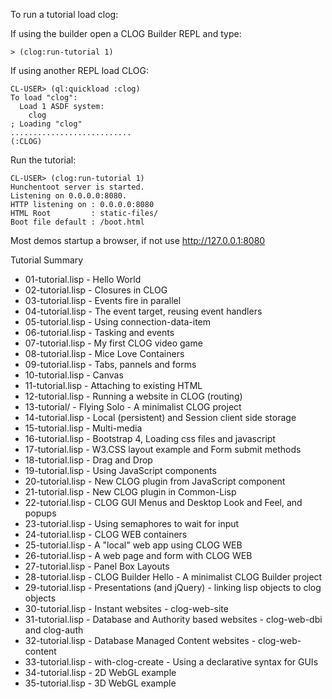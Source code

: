 To run a tutorial load clog:

If using the builder open a CLOG Builder REPL and type:

```
> (clog:run-tutorial 1)
```

If using another REPL load CLOG:


```
CL-USER> (ql:quickload :clog)
To load "clog":
  Load 1 ASDF system:
    clog
; Loading "clog"
...........................
(:CLOG)
```

Run the tutorial:

```
CL-USER> (clog:run-tutorial 1)
Hunchentoot server is started.
Listening on 0.0.0.0:8080.
HTTP listening on : 0.0.0.0:8080
HTML Root         : static-files/
Boot file default : /boot.html
```

Most demos startup a browser, if not use http://127.0.0.1:8080


Tutorial Summary

- 01-tutorial.lisp - Hello World
- 02-tutorial.lisp - Closures in CLOG
- 03-tutorial.lisp - Events fire in parallel
- 04-tutorial.lisp - The event target, reusing event handlers
- 05-tutorial.lisp - Using connection-data-item
- 06-tutorial.lisp - Tasking and events
- 07-tutorial.lisp - My first CLOG video game
- 08-tutorial.lisp - Mice Love Containers
- 09-tutorial.lisp - Tabs, pannels and forms
- 10-tutorial.lisp - Canvas
- 11-tutorial.lisp - Attaching to existing HTML
- 12-tutorial.lisp - Running a website in CLOG (routing)
- 13-tutorial/     - Flying Solo - A minimalist CLOG project
- 14-tutorial.lisp - Local (persistent) and Session client side storage
- 15-tutorial.lisp - Multi-media
- 16-tutorial.lisp - Bootstrap 4, Loading css files and javascript
- 17-tutorial.lisp - W3.CSS layout example and Form submit methods
- 18-tutorial.lisp - Drag and Drop
- 19-tutorial.lisp - Using JavaScript components
- 20-tutorial.lisp - New CLOG plugin from JavaScript component
- 21-tutorial.lisp - New CLOG plugin in Common-Lisp
- 22-tutorial.lisp - CLOG GUI Menus and Desktop Look and Feel, and popups
- 23-tutorial.lisp - Using semaphores to wait for input
- 24-tutorial.lisp - CLOG WEB containers
- 25-tutorial.lisp - A "local" web app using CLOG WEB
- 26-tutorial.lisp - A web page and form with CLOG WEB
- 27-tutorial.lisp - Panel Box Layouts
- 28-tutorial.lisp - CLOG Builder Hello - A minimalist CLOG Builder project
- 29-tutorial.lisp - Presentations (and jQuery) - linking lisp objects to clog objects
- 30-tutorial.lisp - Instant websites - clog-web-site
- 31-tutorial.lisp - Database and Authority based websites - clog-web-dbi and clog-auth
- 32-tutorial.lisp - Database Managed Content websites - clog-web-content
- 33-tutorial.lisp - with-clog-create - Using a declarative syntax for GUIs
- 34-tutorial.lisp - 2D WebGL example
- 35-tutorial.lisp - 3D WebGL example